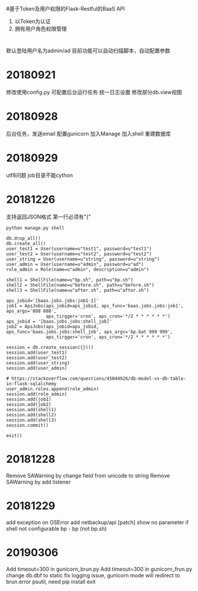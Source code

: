 #基于Token及用户权限的Flask-Restful的BaaS API
1. 以Token为认证
2. 拥有用户角色权限管理

#
默认登陆用户名为admin/ad
目前功能可以自动扫描脚本，自动配置参数

# 20180921
修改使用config.py
可配置后台运行任务
统一日志设置
修改部分db.view视图

# 20180928
后台任务，发送email
配置gunicorn
加入Manage
加入shell
重建数据库

# 20180929
utf8问题
job目录不能cython

# 20181226
支持返回JSON格式
第一行必须有"{"
    
    python manage.py shell
    
    db.drop_all()
    db.create_all()
    user_test1 = User(username=u"test1", password=u"test1")
    user_test2 = User(username=u"test2", password=u"test2")
    user_string = User(username=u"string", password=u"string")
    user_admin = User(username=u"admin", password=u"ad")
    role_admin = Role(name=u"admin", description=u"admin")
    
    shell1 = ShellFile(name=u"bp.sh", path=u"bp.sh")
    shell2 = ShellFile(name=u"before.sh", path=u"before.sh")
    shell3 = ShellFile(name=u"after.sh", path=u"after.sh")
    
    aps_jobid='[baas.jobs.jobs:job1-1]'
    job1 = ApsJobs(aps_jobid=aps_jobid, aps_func='baas.jobs.jobs:job1', aps_args='888 888',
                   aps_tirgger='cron', aps_cron='*/2 * * * * * *')
    aps_jobid = '[baas.jobs.jobs:shell_job]'
    job2 = ApsJobs(aps_jobid=aps_jobid, aps_func='baas.jobs.jobs:shell_job', aps_args='bp.bat 999 999',
                   aps_tirgger='cron', aps_cron='*/2 * * * * * *')
    
    session = db.create_session({})()
    session.add(user_test1)
    session.add(user_test2)
    session.add(user_string)
    session.add(user_admin)

    # https://stackoverflow.com/questions/45044926/db-model-vs-db-table-in-flask-sqlalchemy
    user_admin.roles.append(role_admin)
    session.add(role_admin)
    session.add(job1)
    session.add(job2)
    session.add(shell1)
    session.add(shell2)
    session.add(shell3)
    session.commit()
    
    exit()

# 20181228
Remove SAWarning by change field from unicode to string
Remove SAWarning by add listener

# 20181229
add exception on OSError
add netbackup/api [patch]
    show no parameter if shell not configurable
    bp - bp (not bp.sh)
    
# 20190306
Add timeout=300 in gunicorn_brun.py
Add timeout=300 in gunicorn_frun.py
change db.dbf to static
fix logging issue, gunicorn mode will redirect to brun.error
psutil, need pip install exit


